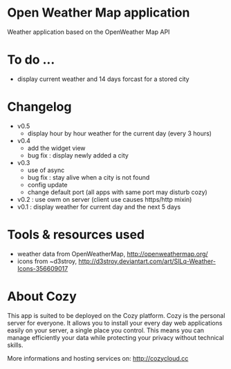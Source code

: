 # Open Weather Map application

Weather application based on the OpenWeather Map API

# To do ...

* display current weather and 14 days forcast for a stored city

# Changelog

* v0.5
  * display hour by hour weather for the current day (every 3 hours)
* v0.4
  * add the widget view
  * bug fix : display newly added a city
* v0.3
  * use of async
  * bug fix : stay alive when a city is not found
  * config update
  * change default port (all apps with same port may disturb cozy)
* v0.2 : use owm on server (client use causes https/http mixin)
* v0.1 : display weather for current day and the next 5 days

# Tools & resources used

* weather data from OpenWeatherMap, http://openweathermap.org/
* icons from ~d3stroy, http://d3stroy.deviantart.com/art/SILq-Weather-Icons-356609017

# About Cozy

This app is suited to be deployed on the Cozy platform. Cozy is the personal
server for everyone. It allows you to install your every day web applications
easily on your server, a single place you control. This means you can manage
efficiently your data while protecting your privacy without technical skills.

More informations and hosting services on:
http://cozycloud.cc
